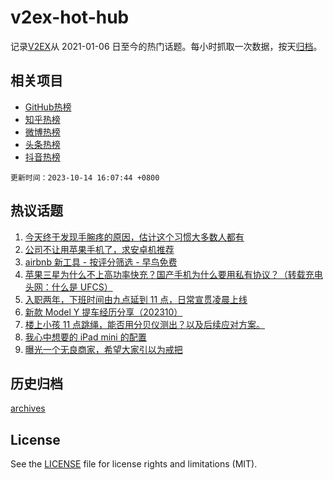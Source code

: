 # v2ex-hot-hub

 记录[V2EX](https://www.v2ex.com/)从 2021-01-06 日至今的热门话题。每小时抓取一次数据，按天[归档](archives)。
 
 ## 相关项目

- [GitHub热榜](https://github.com/lonnyzhang423/github-hot-hub)
- [知乎热榜](https://github.com/lonnyzhang423/zhihu-hot-hub)
- [微博热榜](https://github.com/lonnyzhang423/weibo-hot-hub)
- [头条热榜](https://github.com/lonnyzhang423/toutiao-hot-hub)
- [抖音热榜](https://github.com/lonnyzhang423/douyin-hot-hub)


 `更新时间：2023-10-14 16:07:44 +0800`

## 热议话题

1. [今天终于发现手腕疼的原因，估计这个习惯大多数人都有](https://www.v2ex.com/t/981769)
1. [公司不让用苹果手机了，求安卓机推荐](https://www.v2ex.com/t/981906)
1. [airbnb 新工具 - 按评分筛选 - 早鸟免费](https://www.v2ex.com/t/981781)
1. [苹果三星为什么不上高功率快充？国产手机为什么要用私有协议？（转载充电头网：什么是 UFCS）](https://www.v2ex.com/t/981752)
1. [入职两年，下班时间由九点延到 11 点，日常宣贯凌晨上线](https://www.v2ex.com/t/981830)
1. [新款 Model Y 提车经历分享（202310）](https://www.v2ex.com/t/981737)
1. [楼上小孩 11 点跳绳，能否用分贝仪测出？以及后续应对方案。](https://www.v2ex.com/t/981920)
1. [我心中想要的 iPad mini 的配置](https://www.v2ex.com/t/981842)
1. [曝光一个无良商家，希望大家引以为戒把](https://www.v2ex.com/t/981886)

## 历史归档

[archives](archives)

## License

See the [LICENSE](LICENSE) file for license rights and limitations (MIT).
